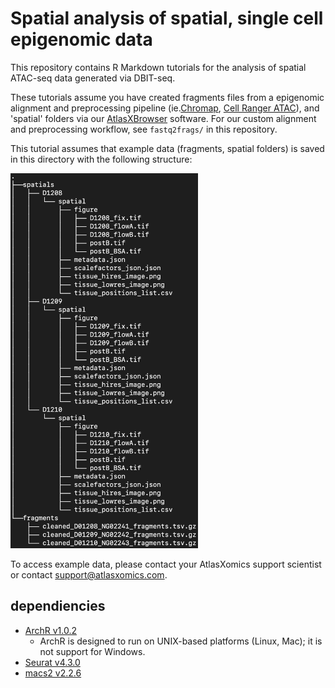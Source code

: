 # Spatial analysis of spatial, single cell epigenomic data

This repository contains R Markdown tutorials for the analysis of spatial
ATAC-seq data generated via DBIT-seq.

These tutorials assume you have created fragments files from a epigenomic 
alignment and preprocessing pipeline (ie.[Chromap](https://www.nature.com/articles/s41467-021-26865-w),
[Cell Ranger ATAC](https://support.10xgenomics.com/single-cell-atac/software/pipelines/latest/what-is-cell-ranger-atac)),
and 'spatial' folders via our [AtlasXBrowser](https://docs.atlasxomics.com/projects/AtlasXbrowser/en/latest/Overview.html)
software.  For our custom alignment and preprocessing workflow, see `fastq2frags/` in
this repository. 

This tutorial assumes that example data (fragments, spatial folders) is saved in
this directory with the following structure:

<div>
    <img src="./figures/tree.png" alt="dag" width="300"/>
</div>

To access example data, please contact your AtlasXomics support scientist or contact support@atlasxomics.com.

## dependiencies
* [ArchR v1.0.2](https://www.archrproject.com/)
    * ArchR is designed to run on UNIX-based platforms (Linux, Mac); it is not support for Windows.
* [Seurat v4.3.0](https://satijalab.org/seurat/)
* [macs2 v2.2.6](https://pypi.org/project/MACS2/2.2.6/)
